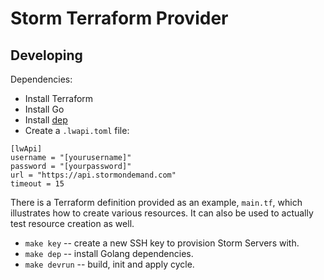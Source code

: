 # Storm Terraform Provider

## Developing

Dependencies:

- Install Terraform
- Install Go
- Install [dep](https://golang.github.io/dep)
- Create a `.lwapi.toml` file:

```
[lwApi]
username = "[yourusername]"
password = "[yourpassword]"
url = "https://api.stormondemand.com"
timeout = 15
```

There is a Terraform definition provided as an example, `main.tf`, which illustrates how to create various resources. It can also be used to actually test resource creation as well.

- `make key` -- create a new SSH key to provision Storm Servers with.
- `make dep` -- install Golang dependencies.
- `make devrun` -- build, init and apply cycle.
